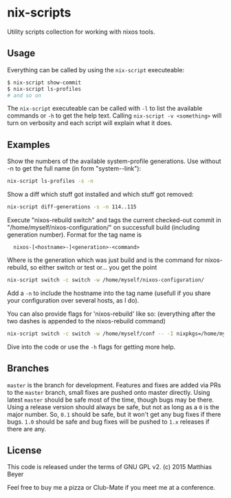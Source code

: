 # nix-scripts

Utility scripts collection for working with nixos tools.

## Usage

Everything can be called by using the `nix-script` executeable:

```bash
$ nix-script show-commit
$ nix-script ls-profiles
# and so on
```

The `nix-script` executeable can be called with `-l` to list the available
commands or `-h` to get the help text. Calling `nix-script -v <something>`
will turn on verbosity and each script will explain what it does.

## Examples

Show the numbers of the available system-profile generations. Use
without -n to get the full name (in form "system-<n>-link"):

```bash
nix-script ls-profiles -s -n
```

Show a diff which stuff got installed and which stuff got removed:

```bash
nix-script diff-generations -s -n 114..115
```

Execute "nixos-rebuild switch" and tags the current checked-out commit
in "/home/myself/nixos-configuration/" on successfull build (including
generation number). Format for the tag name is

```plain
  nixos-[<hostname>-]<generation>-<command>
```

Where <generation> is the generation which was just build
and <command> is the command for nixos-rebuild, so either switch or test
or... you get the point

```bash
nix-script switch -c switch -w /home/myself/nixos-configuration/
```

Add a `-n` to include the hostname into the tag name (usefull if you share
your configuration over several hosts, as I do).

You can also provide flags for 'nixos-rebuild' like so:
(everything after the two dashes is appended to the nixos-rebuild command)

```bash
nix-script switch -c switch -w /home/myself/conf -- -I nixpkgs=/home/myself/pkgs
```

Dive into the code or use the `-h` flags for getting more help.

## Branches

`master` is the branch for development. Features and fixes are added via PRs
to the `master` branch, small fixes are pushed onto master directly. Using
latest `master` should be safe most of the time, though bugs may be there.
Using a release version should always be safe, but not as long as a `0` is the
major number. So, `0.1` should be safe, but it won't get any bug fixes if
there bugs. `1.0` should be safe and bug fixes will be pushed to `1.x`
releases if there are any.

## License

This code is released under the terms of GNU GPL v2.
(c) 2015 Matthias Beyer

Feel free to buy me a pizza or Club-Mate if you meet me at a conference.

